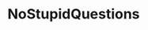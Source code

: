 ---
title: NoStupidQuestions
crosslinks:
- explainlikeimfive
- xkcd
- AskReddit
- OutOfTheLoop
- AskHistorians
- askscience
- IAmA
- announcements
- SuicideWatch
- todayilearned
- help
- legaladvice
- pics
- tifu
- me_irl
- videos
- theydidthemath
- funny
- politics
- worldnews
---
